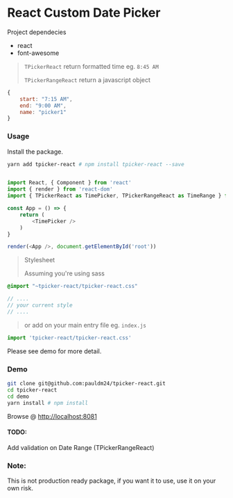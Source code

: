 # React Custom Date Picker

Project dependecies

* react
* font-awesome

> `TPickerReact` return formatted time eg. `8:45 AM`
>
> `TPickerRangeReact` return a javascript object

```javascript
{ 
    start: "7:15 AM",
    end: "9:00 AM",
    name: "picker1"
}
```

### Usage

Install the package.
```bash
yarn add tpicker-react # npm install tpicker-react --save
```

```javascript

import React, { Component } from 'react'
import { render } from 'react-dom'
import { TPickerReact as TimePicker, TPickerRangeReact as TimeRange } from 'tpicker-react'

const App = () => {
    return (
        <TimePicker />
    )
}

render(<App />, document.getElementById('root'))

```

> Stylesheet
>
> Assuming you're using sass
```sass
@import "~tpicker-react/tpicker-react.css"

// ....
// your current style
// ....

```

> or add on your main entry file eg. `index.js`

```javascript
import 'tpicker-react/tpicker-react.css'
```

Please see demo for more detail.


### Demo

```bash
git clone git@github.com:pauldm24/tpicker-react.git
cd tpicker-react
cd demo
yarn install # npm install

```

Browse @ [http://localhost:8081](http://localhost:8081 "Open")

#### TODO:
Add validation on Date Range (TPickerRangeReact)


### Note:
This is not production ready package, if you want it to use, use it on your own risk.

